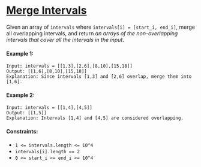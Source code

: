 # [Merge Intervals](https://leetcode.com/explore/interview/card/top-interview-questions-medium/110/sorting-and-searching/803/)
Given an array of `intervals` where `intervals[i] = [start_i, end_i]`, merge all overlapping intervals, and return *an arrays of the non-overlapping intervals that cover all the intervals in the input*.

#### Example 1:
```
Input: intervals = [[1,3],[2,6],[8,10],[15,18]]
Output: [[1,6],[8,10],[15,18]]
Explanation: Since intervals [1,3] and [2,6] overlap, merge them into [1,6].
```

#### Example 2:
```
Input: intervals = [[1,4],[4,5]]
Output: [[1,5]]
Explanation: Intervals [1,4] and [4,5] are considered overlapping.
```

#### Constraints:
- `1 <= intervals.length <= 10^4`
- `intervals[i].length == 2`
- `0 <= start_i <= end_i <= 10^4`
